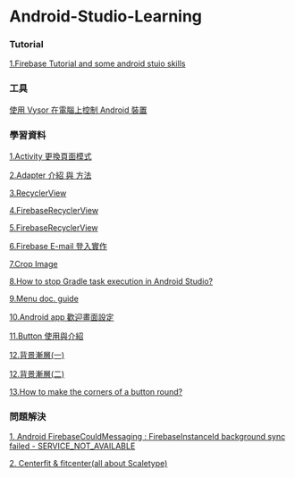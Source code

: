 # Android-Studio-Learning


<h3>Tutorial</h3>

<p><a href="https://www.youtube.com/user/akshayejh/playlists?sort=dd&view=1&flow=grid">1.Firebase Tutorial and some android stuio skills</a></p>



<h3>工具</h3>

<p><a href="https://blog.ccjeng.com/2016/10/vysor.html">使用 Vysor 在電腦上控制 Android 裝置</a></h3>



<h3>學習資料</h3>

<p><a href="http://dbhills.blogspot.tw/2015/01/androidactivity.html">1.Activity 更換頁面模式</a></p>

<p><a href="http://www.cnblogs.com/devinzhang/archive/2012/01/20/2328334.html">2.Adapter 介紹 與 方法</a></p>

<p><a href="http://julianchu.net/2016/03/13-recyclerview.html">3.RecyclerView</a></p>

<p><a href="https://litotom.com/2016/12/11/firebase_crud1/">4.FirebaseRecyclerView</a></p>

<p><a href="https://litotom.com/2016/08/29/firephoto-recyclerview-storage/">5.FirebaseRecyclerView</a></p>

<p><a href="https://litotom.com/2016/06/03/firebase-email-signin-p3/">6.Firebase E-mail 登入實作</a></p>

<p><a href="https://github.com/ArthurHub/Android-Image-Cropper">7.Crop Image</a></p>

<p><a href="https://stackoverflow.com/questions/21184794/how-to-stop-gradle-task-execution-in-android-studio">8.How to stop Gradle task execution in Android Studio?</a></p>

<p><a href="https://developer.android.com/guide/topics/ui/menus.html?hl=zh-tw">9.Menu doc. guide</a></p>

<p><a href="http://fiend1120.pixnet.net/blog/post/192683310-android app%E6%AD%A1%E8%BF%8E%E7%95%AB%E9%9D%A2%EF%BC%88%E5%B9%BE%E7%A7%92%E5%BE%8C%E9%80%B2%E5%85%A5%E4%B8%BB%E9%A0%81%E9%9D%A2%EF%BC%89">10.Android app 歡迎畫面設定</a></p>

<p><a href="http://rx1226.pixnet.net/blog/post/208566466-%5Bandroid%5D-2-4-button%E4%BB%8B%E7%B4%B9%E5%92%8C%E4%BD%BF%E7%94%A8
">11.Button 使用與介紹</a></p>

<p><a href="http://brianchen85.blogspot.tw/2015/09/android-change-backgroundcolor-gradient.html">12.背景漸層(一)</a></p>

<p><a href="https://stackoverflow.com/questions/32021619/how-to-make-an-activity-background-transparent-and-blur-the-background">12.背景漸層(二)</a></p>

<p><a href="https://stackoverflow.com/questions/6054562/how-to-make-the-corners-of-a-button-round">13.How to make the corners of a button round?</a></p>

<h3>問題解決</h3>

<p><a href="https://stackoverflow.com/questions/38583278/android-firebasecouldmessaging-firebaseinstanceid-background-sync-failed-ser/39263385#39263385?newreg=2037453dc7d94d4594d27fe3c26260df">1. Android FirebaseCouldMessaging : FirebaseInstanceId background sync failed - SERVICE_NOT_AVAILABLE</a></p>

<p><a href="https://stackoverflow.com/questions/18077325/scale-image-to-fill-imageview-width-and-keep-aspect-ratio">2. Centerfit & fitcenter(all about Scaletype)</a></p>
